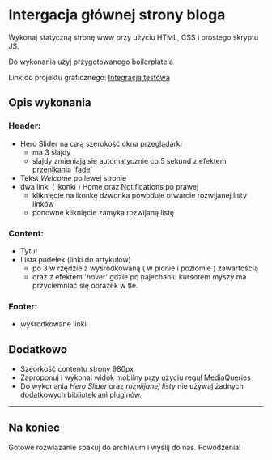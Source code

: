 # Intergacja głównej strony bloga
Wykonaj statyczną stronę www przy użyciu HTML, CSS i prostego skryptu JS. 

Do wykonania użyj przygotowanego boilerplate'a

Link do projektu graficznego: [Integracja testowa](https://www.figma.com/file/x9qp90GY735PjhbYn6YlAt/Blog-Integracja-testowa-dla-FED?node-id=9%3A65)

## Opis wykonania

### Header:
* Hero Slider na całą szerokość okna przeglądarki 
    * ma 3 slajdy
    * slajdy zmieniają się automatycznie co 5 sekund z efektem przenikania 'fade'
* Tekst _Welcome_ po lewej stronie
* dwa linki ( ikonki ) Home oraz Notifications po prawej
    * kliknięcie na ikonkę dzwonka powoduje otwarcie rozwijanej listy linków
    * ponowne kliknięcie zamyka rozwijaną listę

### Content:
* Tytuł
* Lista pudełek (linki do artykułów) 
    * po 3 w rzędzie z wyśrodkowaną ( w pionie i poziomie ) zawartością
    * oraz z efektem 'hover' gdzie po najechaniu kursorem myszy ma przyciemniać się obrazek w tle.

### Footer:
* wyśrodkowane linki


## Dodatkowo
* Szeorkość contentu strony 980px
* Zaproponuj i wykonaj widok mobilny przy użyciu reguł MediaQueries
* Do wykonania _Hero Slider_ oraz _rozwijanej listy_ nie używaj żadnych dodatkowych bibliotek ani pluginów.

--- 
## Na koniec
Gotowe rozwiązanie spakuj do archiwum i wyślij do nas.
Powodzenia!



